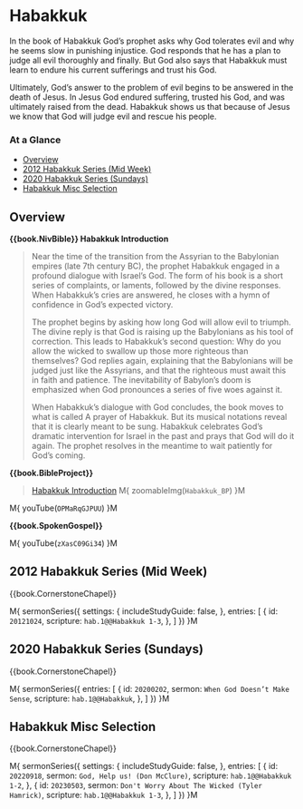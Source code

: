 # Habakkuk

In the book of Habakkuk God’s prophet asks why God tolerates evil and
why he seems slow in punishing injustice. God responds that he has a
plan to judge all evil thoroughly and finally. But God also says that
Habakkuk must learn to endure his current sufferings and trust his
God.

Ultimately, God’s answer to the problem of evil begins to be answered
in the death of Jesus. In Jesus God endured suffering, trusted his
God, and was ultimately raised from the dead. Habakkuk shows us that
because of Jesus we know that God will judge evil and rescue his
people.


### At a Glance

- [Overview](#overview)
- [2012 Habakkuk Series (Mid Week)](#2012-habakkuk-series-mid-week)
- [2020 Habakkuk Series (Sundays)](#2020-habakkuk-series-sundays)
- [Habakkuk Misc Selection](#habakkuk-misc-selection)


## Overview

**{{book.NivBible}} Habakkuk Introduction**

> Near the time of the transition from the Assyrian to the Babylonian
> empires (late 7th century BC), the prophet Habakkuk engaged in a
> profound dialogue with Israel’s God. The form of his book is a short
> series of complaints, or laments, followed by the divine
> responses. When Habakkuk’s cries are answered, he closes with a hymn
> of confidence in God’s expected victory.
> 
> The prophet begins by asking how long God will allow evil to
> triumph. The divine reply is that God is raising up the Babylonians as
> his tool of correction. This leads to Habakkuk’s second question: Why
> do you allow the wicked to swallow up those more righteous than
> themselves? God replies again, explaining that the Babylonians will be
> judged just like the Assyrians, and that the righteous must await this
> in faith and patience. The inevitability of Babylon’s doom is
> emphasized when God pronounces a series of five woes against it.
> 
> When Habakkuk’s dialogue with God concludes, the book moves to what is
> called A prayer of Habakkuk. But its musical notations reveal that it
> is clearly meant to be sung. Habakkuk celebrates God’s dramatic
> intervention for Israel in the past and prays that God will do it
> again. The prophet resolves in the meantime to wait patiently for
> God’s coming.


**{{book.BibleProject}}**

> [Habakkuk Introduction](https://bibleproject.com/explore/video/habakkuk/)
M{ zoomableImg(`Habakkuk_BP`) }M

M{ youTube(`OPMaRqGJPUU`) }M


**{{book.SpokenGospel}}**

M{ youTube(`zXasC09Gi34`) }M



## 2012 Habakkuk Series (Mid Week)

{{book.CornerstoneChapel}}

M{ sermonSeries({
  settings: {
    includeStudyGuide: false,
  },
  entries: [
    { id: `20121024`, scripture: `hab.1@@Habakkuk 1-3`, },
  ]
}) }M



## 2020 Habakkuk Series (Sundays)

{{book.CornerstoneChapel}}

M{ sermonSeries({
  entries: [
    { id: `20200202`, sermon: `When God Doesn’t Make Sense`, scripture: `hab.1@@Habakkuk`, },
  ]
}) }M



## Habakkuk Misc Selection

{{book.CornerstoneChapel}}

M{ sermonSeries({
  settings: {
    includeStudyGuide: false,
  },
  entries: [
    { id: `20220918`, sermon: `God, Help us! (Don McClure)`,                  scripture: `hab.1@@Habakkuk 1-2`, },
    { id: `20230503`, sermon: `Don't Worry About The Wicked (Tyler Hamrick)`, scripture: `hab.1@@Habakkuk 1-3`, },
  ]
}) }M
